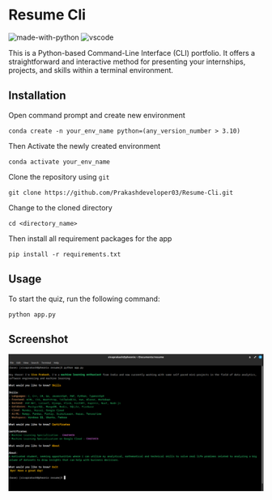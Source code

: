 # Resume Cli

![made-with-python](https://img.shields.io/badge/Made%20with-Python-1f425f.svg)
![vscode](https://img.shields.io/badge/Visual_Studio_Code-0078D4?&logo=visual%20studio%20code&logoColor=white)

This is a Python-based Command-Line Interface (CLI) portfolio. It offers a straightforward and interactive method for presenting your internships, projects, and skills within a terminal environment.

## Installation

Open command prompt and create new environment

```
conda create -n your_env_name python=(any_version_number > 3.10)
```

Then Activate the newly created environment

```
conda activate your_env_name
```

Clone the repository using `git`

```
git clone https://github.com/Prakashdeveloper03/Resume-Cli.git
```

Change to the cloned directory

```
cd <directory_name>
```

Then install all requirement packages for the app

```
pip install -r requirements.txt
```

## Usage

To start the quiz, run the following command:

```shell
python app.py
```

## Screenshot

![output_image](markdown/out.png)
